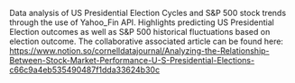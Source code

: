 Data analysis of US Presidential Election Cycles and S&P 500 stock trends through the use of Yahoo_Fin API.
Highlights predicting US Presidential Election outcomes as well as S&P 500 historical fluctuations based on election outcome.
The collaborative associated article can be found here: https://www.notion.so/cornelldatajournal/Analyzing-the-Relationship-Between-Stock-Market-Performance-U-S-Presidential-Elections-c66c9a4eb535490487f1dda33624b30c 
